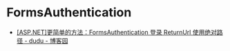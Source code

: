 # FormsAuthentication

- [[ASP.NET]更简单的方法：FormsAuthentication 登录 ReturnUrl 使用绝对路径 - dudu - 博客园](https://www.cnblogs.com/dudu/p/formsauthentication-returnurl-absoluteuri.html)
